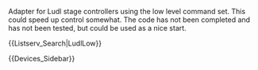 Adapter for Ludl stage controllers using the low level command set.  This could speed up control somewhat.  The code has not been completed and has not been tested, but could be used as a nice start.

{{Listserv_Search|LudlLow}}

{{Devices_Sidebar}}
